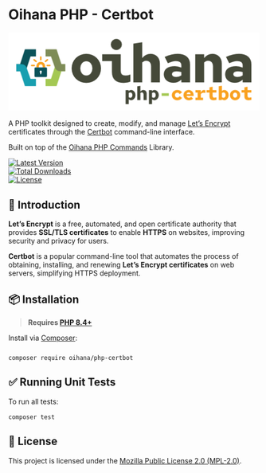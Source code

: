 # Oihana PHP - Certbot

[![Oihana PHP Certbot](https://raw.githubusercontent.com/BcommeBois/oihana-php-certbot/main/assets/images/oihana-php-certbot-logo-inline-512x160.png)](https://github.com/BcommeBois/oihana-php-certbot)

A PHP toolkit designed to create, modify, and manage [Let’s Encrypt](https://letsencrypt.org/) certificates through the [Certbot](https://certbot.eff.org/) command-line interface.

Built on top of the [Oihana PHP Commands](https://github.com/BcommeBois/oihana-php-commands/) Library.

[![Latest Version](https://img.shields.io/packagist/v/oihana/php-certbot.svg?style=flat-square)](https://packagist.org/packages/oihana/php-certbot)  
[![Total Downloads](https://img.shields.io/packagist/dt/oihana/php-certbot.svg?style=flat-square)](https://packagist.org/packages/oihana/php-certbot)  
[![License](https://img.shields.io/packagist/l/oihana/php-certbot.svg?style=flat-square)](LICENSE)

## 🔰 Introduction

**Let’s Encrypt** is a free, automated, and open certificate authority that provides **SSL/TLS certificates** to enable **HTTPS** on websites, improving security and privacy for users.

**Certbot** is a popular command-line tool that automates the process of obtaining, installing, and renewing **Let’s Encrypt certificates** on web servers, simplifying HTTPS deployment.

## 📦 Installation

> **Requires [PHP 8.4+](https://php.net/releases/)**

Install via [Composer](https://getcomposer.org):
### 
```shell
composer require oihana/php-certbot
```

## ✅ Running Unit Tests

To run all tests:
```shell
composer test
```

## 🧾 License

This project is licensed under the [Mozilla Public License 2.0 (MPL-2.0)](https://www.mozilla.org/en-US/MPL/2.0/).